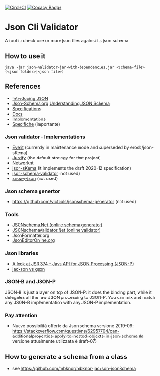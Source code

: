 [![CircleCI](https://dl.circleci.com/status-badge/img/gh/iubar/json-validator/tree/master.svg?style=svg)](https://dl.circleci.com/status-badge/redirect/gh/iubar/json-validator/tree/master)
[![Codacy Badge](https://app.codacy.com/project/badge/Grade/30c97be1b9c34500b37f295fe8bc6d9f)](https://www.codacy.com/gh/iubar/json-validator/dashboard)

# Json Cli Validator
A tool to check one or more json files against its json schema

## How to use it
    java -jar json-validator-jar-with-dependencies.jar <schema-file> (<json folder>|<json file>)

## References
- [Introducing JSON](http://www.json.org/json-it.html)
- [Json-Schema.org](https://json-schema.org) [Understanding JSON Schema](https://json-schema.org/understanding-json-schema/index.html)
- [Specifications](http://json-schema.org/specification-links.html) 
- [Docs](https://json-schema.org/understanding-json-schema/)
- [Implementations](http://json-schema.org/implementations.html)
- [Specifiche](https://json-schema.org/specification-links.html) (importante)

### Json validator - Implementations
- [Everit](https://github.com/everit-org/json-schema)  (currently in maintenance mode and superseded by erosb/json-sKema)
- [Justify](https://github.com/leadpony/justify) (the default strategy for that project)
- [Networknt](https://github.com/networknt/json-schema-validator)
- [json-sKema](https://github.com/erosb/json-sKema) (It implements the draft 2020-12 specification)
- [json-schema-validator](https://github.com/java-json-tools/json-schema-validator) (not used)
- [snowy-json](https://github.com/ssilverman/snowy-json#using-snow-in-your-own-projects) (not used)

### Json schema genertor
- https://github.com/victools/jsonschema-generator (not used)

### Tools
- [JSONschema.Net (online schema generator)](https://jsonschema.net)
- [JSONschemaValidator.Net (online validator)](https://www.jsonschemavalidator.net)
- [JsonFormatter.org](https://jsonformatter.org/json-editor)
- [JsonEditorOnline.org](https://jsoneditoronline.org)

### Json libraries

- [A look at JSR 374 - Java API for JSON Processing (JSON-P)](https://golb.hplar.ch/2019/08/json-p.html)
- [jackson vs gson](https://www.baeldung.com/jackson-vs-gson)

### JSON-B and JSON-P

JSON-B is just a layer on top of JSON-P: it does the binding part, while it delegates all the raw JSON processing to JSON-P. 
You can mix and match any JSON-B implementation with any JSON-P implementation.

### Pay attention

* Nuove possibilità offerte da Json schema versione 2019-09: https://stackoverflow.com/questions/62957704/can-additionalproperties-apply-to-nested-objects-in-json-schema
(la versione attualmente utilizzata è draft-07)

## How to generate a schema from a class

* see https://github.com/mbknor/mbknor-jackson-jsonSchema
 
